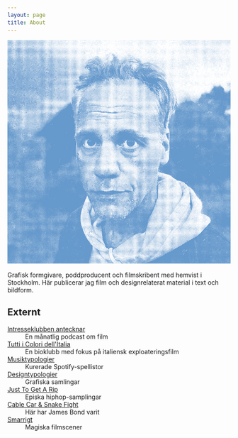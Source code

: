```yaml
---
layout: page
title: About
---
```

![](../assets/jesper.gif)

Grafisk formgivare, poddproducent och filmskribent med hemvist i Stockholm.
Här publicerar jag film och designrelaterat material i text och bildform.

## Externt

<dl>
  <dt>
    <a href="http://ikapodcast.se">
        Intresseklubben antecknar
    </a>
  </dt>
    <dd>
      En månatlig podcast om film
    </dd>
  <dt>
    <a href="http://ticdifilmklubb.com">
        Tutti i Colori dell'Italia
    </a>
    <dd>
      En bioklubb med fokus på italiensk exploateringsfilm
    </dd>
  <dt>
    <a href="http://www.rymden.co/music">
        Musiktypologier
    </a>
  </dt>
    <dd>
      Kurerade Spotify-spellistor
    </dd>
      <dt>
    <a href="https://www.are.na/jesper">
        Designtypologier
    </a>
  </dt>
    <dd>
      Grafiska samlingar
    </dd>
  <dt>
    <a href="http://www.justtogetarip.com">
        Just To Get A Rip
    </a>
  </dt>
    <dd>
      Episka hiphop-samplingar
    </dd>
  <dt>
    <a href="http://www.cablecarandsnakefight.com">
        Cable Car &amp; Snake Fight
    </a>
  </dt>
    <dd>
      Här har James Bond varit
     </dd>
  <dt>
    <a href="http://smarrigt.tumblr.com">
        Smarrigt
    </a>
  </dt>
    <dd>
      Magiska filmscener
     </dd>
